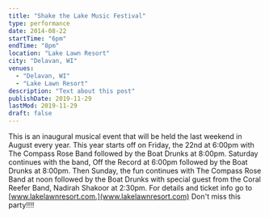 ```yaml
---
title: "Shake the Lake Music Festival"
type: performance
date: 2014-08-22
startTime: "6pm"
endTime: "8pm"
location: "Lake Lawn Resort"
city: "Delavan, WI"
venues:
  - "Delavan, WI"
  - "Lake Lawn Resort"
description: "Text about this post"
publishDate: 2019-11-29
lastMod: 2019-11-29
draft: false
---
```


This is an inaugural musical event that will be held the last weekend in August every year. This year starts off on Friday, the 22nd at 6:00pm with The Compass Rose Band followed by the Boat Drunks at 8:00pm. Saturday continues with the band, Off the Record at 6:00pm followed by the Boat Drunks at 8:00pm. Then Sunday, the fun continues with The Compass Rose Band at noon followed by the Boat Drunks with special guest from the Coral Reefer Band, Nadirah Shakoor at 2:30pm. For details and ticket info go to [www.lakelawnresort.com.](www.lakelawnresort.com) Don't miss this party!!!!   
